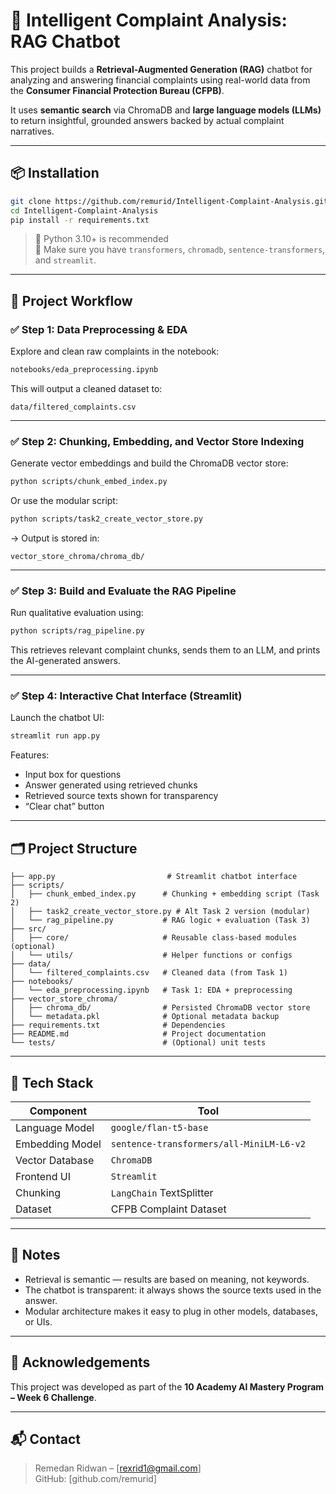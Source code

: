 # 💬 Intelligent Complaint Analysis: RAG Chatbot

This project builds a **Retrieval-Augmented Generation (RAG)** chatbot for analyzing and answering financial complaints using real-world data from the **Consumer Financial Protection Bureau (CFPB)**.  

It uses **semantic search** via ChromaDB and **large language models (LLMs)** to return insightful, grounded answers backed by actual complaint narratives.

---

## 📦 Installation

```bash
git clone https://github.com/remurid/Intelligent-Complaint-Analysis.git
cd Intelligent-Complaint-Analysis
pip install -r requirements.txt
```

> 🧪 Python 3.10+ is recommended  
> 🧠 Make sure you have `transformers`, `chromadb`, `sentence-transformers`, and `streamlit`.

---

## 🚀 Project Workflow

### ✅ Step 1: Data Preprocessing & EDA
Explore and clean raw complaints in the notebook:

```bash
notebooks/eda_preprocessing.ipynb
```

This will output a cleaned dataset to:

```
data/filtered_complaints.csv
```

---

### ✅ Step 2: Chunking, Embedding, and Vector Store Indexing

Generate vector embeddings and build the ChromaDB vector store:

```bash
python scripts/chunk_embed_index.py
```

Or use the modular script:

```bash
python scripts/task2_create_vector_store.py
```

→ Output is stored in:  
```
vector_store_chroma/chroma_db/
```

---

### ✅ Step 3: Build and Evaluate the RAG Pipeline

Run qualitative evaluation using:

```bash
python scripts/rag_pipeline.py
```

This retrieves relevant complaint chunks, sends them to an LLM, and prints the AI-generated answers.

---

### ✅ Step 4: Interactive Chat Interface (Streamlit)

Launch the chatbot UI:

```bash
streamlit run app.py
```

Features:
- Input box for questions
- Answer generated using retrieved chunks
- Retrieved source texts shown for transparency
- “Clear chat” button

---

## 🗂 Project Structure

```
├── app.py                         # Streamlit chatbot interface
├── scripts/
│   ├── chunk_embed_index.py      # Chunking + embedding script (Task 2)
│   ├── task2_create_vector_store.py # Alt Task 2 version (modular)
│   └── rag_pipeline.py           # RAG logic + evaluation (Task 3)
├── src/
│   ├── core/                     # Reusable class-based modules (optional)
│   └── utils/                    # Helper functions or configs
├── data/
│   └── filtered_complaints.csv   # Cleaned data (from Task 1)
├── notebooks/
│   └── eda_preprocessing.ipynb   # Task 1: EDA + preprocessing
├── vector_store_chroma/
│   ├── chroma_db/                # Persisted ChromaDB vector store
│   └── metadata.pkl              # Optional metadata backup
├── requirements.txt              # Dependencies
├── README.md                     # Project documentation
└── tests/                        # (Optional) unit tests
```

---

## 🧠 Tech Stack

| Component        | Tool                         |
|------------------|------------------------------|
| Language Model   | `google/flan-t5-base`        |
| Embedding Model  | `sentence-transformers/all-MiniLM-L6-v2` |
| Vector Database  | `ChromaDB`                   |
| Frontend UI      | `Streamlit`                  |
| Chunking         | `LangChain` TextSplitter     |
| Dataset          | CFPB Complaint Dataset       |

---

## 📝 Notes

- Retrieval is semantic — results are based on meaning, not keywords.
- The chatbot is transparent: it always shows the source texts used in the answer.
- Modular architecture makes it easy to plug in other models, databases, or UIs.


---

## 🤝 Acknowledgements

This project was developed as part of the **10 Academy AI Mastery Program – Week 6 Challenge**.

---

## 📬 Contact

> Remedan Ridwan – [rexrid1@gmail.com]  
> GitHub: [github.com/remurid]